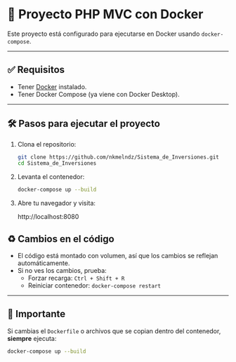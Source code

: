 # 🚀 Proyecto PHP MVC con Docker

Este proyecto está configurado para ejecutarse en Docker usando `docker-compose`.

---

## ✅ Requisitos

- Tener [Docker](https://docs.docker.com/get-docker/) instalado.
- Tener Docker Compose (ya viene con Docker Desktop).

---

## 🛠️ Pasos para ejecutar el proyecto

1. Clona el repositorio:

   ```bash
   git clone https://github.com/nkmelndz/Sistema_de_Inversiones.git
   cd Sistema_de_Inversiones

2. Levanta el contenedor:

   ```bash
   docker-compose up --build

3. Abre tu navegador y visita:
   
   http://localhost:8080

## ♻️ Cambios en el código

- El código está montado con volumen, así que los cambios se reflejan automáticamente.
- Si no ves los cambios, prueba:
  - Forzar recarga: `Ctrl + Shift + R`
  - Reiniciar contenedor: `docker-compose restart`

---

## 📌 Importante

Si cambias el `Dockerfile` o archivos que se copian dentro del contenedor, **siempre** ejecuta:

```bash
docker-compose up --build
